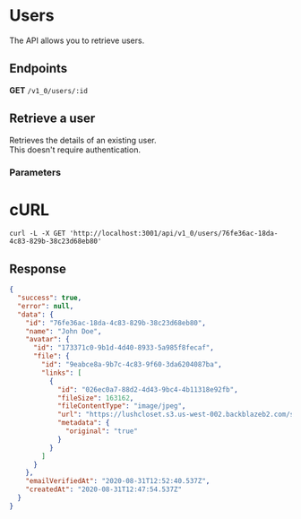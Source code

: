 <!-- panels:start -->

<!-- div:title-panel -->

# Users

<!-- div:left-panel -->

The API allows you to retrieve users.

<!-- div:right-panel -->

## Endpoints

**GET** `/v1_0/users/:id`

<!-- panels:end -->

<!-- panels:start -->

<!-- div:title-panel -->

## Retrieve a user

<!-- div:left-panel -->

Retrieves the details of an existing user. \
This doesn't require authentication.

### Parameters

<!-- div:right-panel -->

<!-- tabs:start -->

# **cURL**

```shell
curl -L -X GET 'http://localhost:3001/api/v1_0/users/76fe36ac-18da-4c83-829b-38c23d68eb80'
```

<!-- tabs:end -->

## Response

```json
{
  "success": true,
  "error": null,
  "data": {
    "id": "76fe36ac-18da-4c83-829b-38c23d68eb80",
    "name": "John Doe",
    "avatar": {
      "id": "173371c0-9b1d-4d40-8933-5a985f8fecaf",
      "file": {
        "id": "9eabce8a-9b7c-4c83-9f60-3da6204087ba",
        "links": [
          {
            "id": "026ec0a7-88d2-4d43-9bc4-4b11318e92fb",
            "fileSize": 163162,
            "fileContentType": "image/jpeg",
            "url": "https://lushcloset.s3.us-west-002.backblazeb2.com/static/uploads/user-avatar_9eabce8a-9b7c-4c83-9f60-3da6204087ba_76fe36ac-18da-4c83-829b-38c23d68eb80_b43370aa-368b-4416-b41a-bdf49cb5f0c8.jpg",
            "metadata": {
              "original": "true"
            }
          }
        ]
      }
    },
    "emailVerifiedAt": "2020-08-31T12:52:40.537Z",
    "createdAt": "2020-08-31T12:47:54.537Z"
  }
}
```

<!-- panels:end -->
